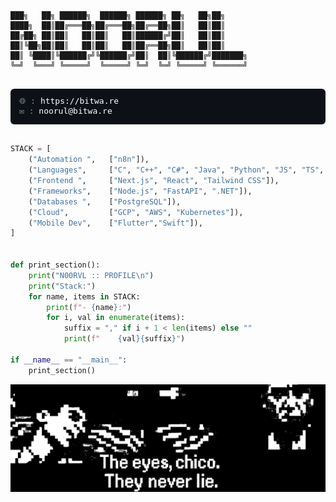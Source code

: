 <pre align="left"><code>███╗   ██╗ ██████╗  ██████╗ ██████╗ ██╗   ██╗██╗     
████╗  ██║██╔═══██╗██╔═══██╗██╔══██╗██║   ██║██║     
██╔██╗ ██║██║   ██║██║   ██║██████╔╝██║   ██║██║     
██║╚██╗██║██║   ██║██║   ██║██╔══██╗██║   ██║██║     
██║ ╚████║╚██████╔╝╚██████╔╝██║  ██║╚██████╔╝███████╗
╚═╝  ╚═══╝ ╚═════╝  ╚═════╝ ╚═╝  ╚═╝ ╚═════╝ ╚══════╝

</code></pre>

<pre style="background:#0d1117;padding:12px 14px;border-radius:6px;line-height:1.25;overflow:auto;font-size:13px">
<span style="color:#8b949e">🌐︎ : </span><a href="https://bitwa.re" style="color:#ffffff;text-decoration:none">https://bitwa.re</a>
<span style="color:#8b949e">✉️ : </span><a href="mailto:noorul@bitwa.re" style="color:#ffffff;text-decoration:none">noorul@bitwa.re</a>
</pre>

```python

STACK = [
    ("Automation ",   ["n8n"]),
    ("Languages",     ["C", "C++", "C#", "Java", "Python", "JS", "TS", "R"]),
    ("Frontend ",     ["Next.js", "React", "Tailwind CSS"]),
    ("Frameworks",    ["Node.js", "FastAPI", ".NET"]),
    ("Databases ",    ["PostgreSQL"]),
    ("Cloud",         ["GCP", "AWS", "Kubernetes"]),
    ("Mobile Dev",    ["Flutter","Swift"]),
]


def print_section():
    print("N00RVL :: PROFILE\n")
    print("Stack:")
    for name, items in STACK:
        print(f"- {name}:")
        for i, val in enumerate(items):
            suffix = "," if i + 1 < len(items) else ""
            print(f"    {val}{suffix}")

if __name__ == "__main__":
    print_section()
```

![](assets/scrf.svg)
